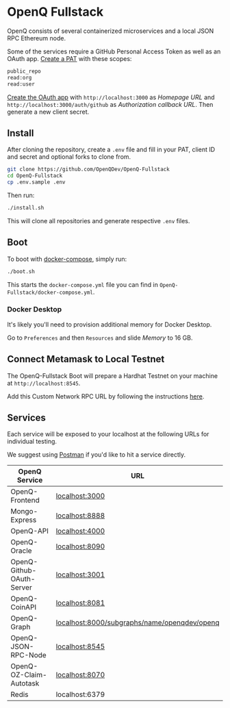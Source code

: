 # OpenQ Fullstack

OpenQ consists of several containerized microservices and a local JSON RPC Ethereum node.

Some of the services require a GitHub Personal Access Token as well as an OAuth app. [Create a PAT](https://docs.github.com/en/authentication/keeping-your-account-and-data-secure/creating-a-personal-access-token) with these scopes:

```bash
public_repo
read:org
read:user
```

[Create the OAuth app](https://github.com/settings/applications/new) with `http://localhost:3000` as *Homepage URL* and `http://localhost:3000/auth/github` as *Authorization callback URL*. Then generate a new client secret.

## Install

After cloning the repository, create a `.env` file and fill in your PAT, client ID and secret and optional forks to clone from.

```bash
git clone https://github.com/OpenQDev/OpenQ-Fullstack
cd OpenQ-Fullstack
cp .env.sample .env
```

Then run:

```bash
./install.sh
```

This will clone all repositories and generate respective `.env` files.

## Boot

To boot with [docker-compose](https://docs.docker.com/compose/), simply run:

```bash
./boot.sh
```

This starts the `docker-compose.yml` file you can find in `OpenQ-Fullstack/docker-compose.yml`.

### Docker Desktop

It's likely you'll need to provision additional memory for Docker Desktop.

Go to `Preferences` and then `Resources` and slide *Memory* to 16 GB.

## Connect Metamask to Local Testnet

The OpenQ-Fullstack Boot will prepare a Hardhat Testnet on your machine at `http://localhost:8545`.

Add this Custom Network RPC URL by following the instructions [here](https://metamask.zendesk.com/hc/en-us/articles/360043227612-How-to-add-a-custom-network-RPC).

## Services

Each service will be exposed to your localhost at the following URLs for individual testing.

We suggest using [Postman](https://www.postman.com/) if you'd like to hit a service directly.

| OpenQ Service             | URL                                                 |
| ------------------------- | --------------------------------------------------- |
| OpenQ-Frontend            | [localhost:3000](http://localhost:3000)                                      |
| Mongo-Express             | [localhost:8888](http://localhost:8888)                                      |
| OpenQ-API                 | [localhost:4000](http://localhost:4000)                                      |
| OpenQ-Oracle              | [localhost:8090](http://localhost:8090)                                      |
| OpenQ-Github-OAuth-Server | [localhost:3001](http://localhost:3001)                                      |
| OpenQ-CoinAPI             | [localhost:8081](http://localhost:8081)                                      |
| OpenQ-Graph               | [localhost:8000/subgraphs/name/openqdev/openq](http://localhost:8000/subgraphs/name/openqdev/openq) |
| OpenQ-JSON-RPC-Node       | [localhost:8545](http://localhost:8545)                                      |
| OpenQ-OZ-Claim-Autotask   | [localhost:8070](http://localhost:8070)                                      |
| Redis                     | localhost:6379                                      |
